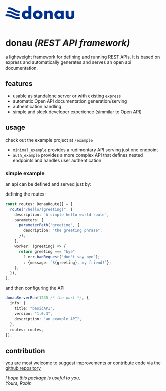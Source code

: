 <img src="https://raw.githubusercontent.com/RobinNaumann/donau/main/assets/donau_API_logo.png" width="220px" /><br><br>

# **donau** _(REST API framework)_

a lightweight framework for defining and running REST APIs. It is based on express and automatically generates and serves an open api documentation.

## features

- usable as standalone server or with existing `express`
- automatic Open API documentation generation/serving
- authentication handling
- simple and sleek developer experience (simmilar to Open API)

## usage

check out the example project at `/example`

- `minimal_example` provides a rudimentary API serving just one endpoint
- `auth_example` provides a more complex API that defines nested endpoints and handles user authentication

### simple example

an api can be defined and served just by:

defining the routes:

```typescript
const routes: DonauRoute[] = [
  route("/hello/{greeting}", {
    description: `A simple hello world route`,
    parameters: [
      parameterPath("greeting", {
        description: "the greeting phrase",
      }),
    ],
    worker: (greeting) => {
      return greeting === "bye"
        ? err.badRequest("don't say bye");
        : {message: `${greeting}, my friend!`};
    },
  }),
];
```

and then configuring the API

```typescript
donauServerRun(1235 /* the port */, {
  info: {
    title: "basicAPI",
    version: "1.0.3",
    description: "an example API",
  },
  routes: routes,
});
```

## contribution

you are most welcome to suggest improvements or contribute code via the [github repository](https://github.com/RobinNaumann/donau)

_I hope this package is useful to you,_<br>
_Yours, Robin_
